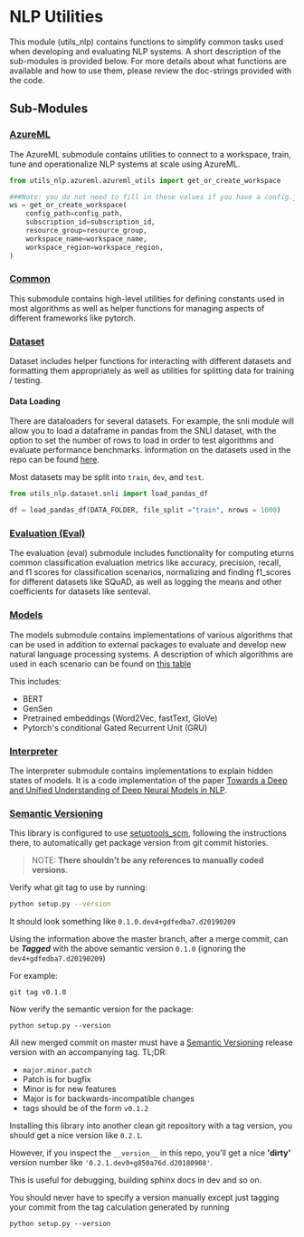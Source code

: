 # NLP Utilities

This module (utils_nlp) contains functions to simplify common tasks used when developing and evaluating NLP systems. A short description of the sub-modules is provided below. For more details about what functions are available and how to use them, please review the doc-strings provided with the code.

## Sub-Modules

### [AzureML](azureml)

The AzureML submodule contains utilities to connect to a workspace, train, tune and operationalize NLP systems at scale using AzureML.

```python
from utils_nlp.azureml.azureml_utils import get_or_create_workspace

###Note: you do not need to fill in these values if you have a config.json in the same folder as this notebook
ws = get_or_create_workspace(
    config_path=config_path,
    subscription_id=subscription_id,
    resource_group=resource_group,
    workspace_name=workspace_name,
    workspace_region=workspace_region,
)
```

### [Common](common)

This submodule contains high-level utilities for defining constants used in most algorithms as well as helper functions for managing aspects of different frameworks like pytorch.

### [Dataset](dataset)
Dataset includes helper functions for interacting with different datasets and formatting them appropriately as well as utilities for splitting data for training / testing.

#### Data Loading
There are dataloaders for several datasets. For example, the snli module will allow you to load a dataframe in pandas from the SNLI dataset, with the option to set the number of rows to load in order to test algorithms and evaluate performance benchmarks. Information on the datasets used in the repo can be found [here](https://github.com/microsoft/nlp/tree/staging/utils_nlp/dataset#datasets).

Most datasets may be split into `train`, `dev`, and `test`.

```python
from utils_nlp.dataset.snli import load_pandas_df

df = load_pandas_df(DATA_FOLDER, file_split ="train", nrows = 1000)
```

### [Evaluation (Eval)](eval)
The evaluation (eval) submodule includes functionality for computing eturns common classification evaluation metrics like accuracy, precision, recall, and f1 scores for classification scenarios, normalizing and finding f1_scores for different datasets like SQuAD, as well as logging the means and other coefficients for datasets like senteval.

### [Models](models)
The models submodule contains implementations of various algorithms that can be used in addition to external packages to evaluate and develop new natural language processing systems. A description of which algorithms are used in each scenario can be found on [this table](../README.md#content)

This includes:
* BERT
* GenSen
* Pretrained embeddings (Word2Vec,
fastText,
GloVe)
* Pytorch's conditional Gated Recurrent Unit (GRU)

### [Interpreter](interpreter)
The interpreter submodule contains implementations to explain hidden states of models. It is a code implementation of the paper [Towards a Deep and Unified Understanding of Deep Neural Models in NLP](http://proceedings.mlr.press/v97/guan19a/guan19a.pdf).  


### [Semantic Versioning](versioning)

This library is configured to use
[setuptools_scm](https://github.com/pypa/setuptools_scm/), following the
instructions there, to automatically get package version from git commit histories.

> NOTE: **There shouldn't be any references to manually coded versions**.

Verify what git tag to use by running:

```bash
python setup.py --version
```
It should look something like `0.1.0.dev4+gdfedba7.d20190209`

Using the information above the master branch, after a merge commit, can be _**Tagged**_ with the above semantic version `0.1.0` (ignoring the `dev4+gdfedba7.d20190209`)  

For example: 

    git tag v0.1.0  

Now verify the semantic version for the package:

    python setup.py --version


All new merged commit on master must have a
   [Semantic Versioning](https://semver.org/) release version with an
   accompanying tag.  TL;DR:
   * `major.minor.patch`
   * Patch is for bugfix
   * Minor is for new features
   * Major is for backwards-incompatible changes
   * tags should be of the form `v0.1.2`  

Installing this library into another clean git repository with a tag version, you should get a nice version like `0.2.1`.  

However, if you inspect the `__version__` in this repo,
you'll get a nice **'dirty'** version number like `'0.2.1.dev0+g850a76d.d20180908'`.  

This is useful for debugging, building sphinx docs in dev and so on.   

You should never have to specify a version manually except just tagging your commit from the tag calculation generated by running  

    python setup.py --version 


   
